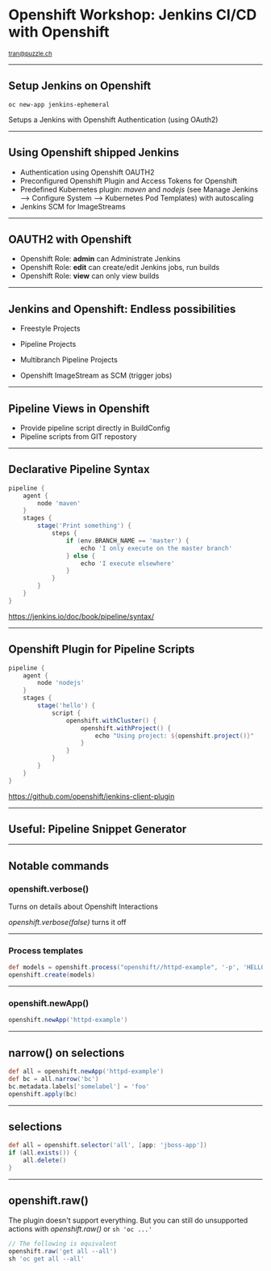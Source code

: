 # Openshift Workshop: Jenkins CI/CD with Openshift

<small>tran@puzzle.ch</small>

<!-- .slide: class="master01" -->

---

## Setup Jenkins on Openshift

`oc new-app jenkins-ephemeral`

Setups a Jenkins with Openshift Authentication (using OAuth2)

---

## Using Openshift shipped Jenkins

* Authentication using Openshift OAUTH2
* Preconfigured Openshift Plugin and Access Tokens for Openshift
* Predefined Kubernetes plugin: *maven* and *nodejs* (see Manage Jenkins --> Configure System --> Kubernetes Pod Templates) with autoscaling
* Jenkins SCM for ImageStreams

---

## OAUTH2 with Openshift

* Openshift Role: **admin** can Administrate Jenkins
* Openshift Role: **edit** can create/edit Jenkins jobs, run builds
* Openshift Role: **view** can only view builds

---

## Jenkins and Openshift: Endless possibilities

* Freestyle Projects
* Pipeline Projects
* Multibranch Pipeline Projects

* Openshift ImageStream as SCM (trigger jobs)

----

## Pipeline Views in Openshift

* Provide pipeline script directly in BuildConfig
* Pipeline scripts from GIT repostory

---

## Declarative Pipeline Syntax

```groovy
pipeline {
    agent {
        node 'maven'
    }
    stages {
        stage('Print something') {
            steps {
                if (env.BRANCH_NAME == 'master') {
                    echo 'I only execute on the master branch'
                } else {
                    echo 'I execute elsewhere'
                }
            }
        }
    }
}
```

https://jenkins.io/doc/book/pipeline/syntax/

---

## Openshift Plugin for Pipeline Scripts

```groovy
pipeline {
    agent {
        node 'nodejs'
    }
    stages {
        stage('hello') {
            script {
                openshift.withCluster() {
                    openshift.withProject() {
                        echo "Using project: ${openshift.project()}"
                    }
                }
            }
        }
    }
}
```

https://github.com/openshift/jenkins-client-plugin

---

## Useful: Pipeline Snippet Generator

---

## Notable commands

### openshift.verbose()

Turns on details about Openshift Interactions

*openshift.verbose(false)* turns it off

----

### Process templates

```groovy
def models = openshift.process("openshift//httpd-example", '-p', 'HELLO_MSG=hello')
openshift.create(models)
```

----

### openshift.newApp()

```groovy
openshift.newApp('httpd-example')
```

----

## narrow() on selections

```groovy
def all = openshift.newApp('httpd-example')
def bc = all.narrow('bc')
bc.metadata.labels['somelabel'] = 'foo'
openshift.apply(bc)
```

----

## selections

```groovy
def all = openshift.selector('all', [app: 'jboss-app'])
if (all.exists()) {
    all.delete()
}
```

---

## openshift.raw()

The plugin doesn't support everything.
But you can still do unsupported actions with *openshift.raw()* or `sh 'oc ...'`

```groovy
// The following is equivalent
openshift.raw('get all --all')
sh 'oc get all --all'
```
